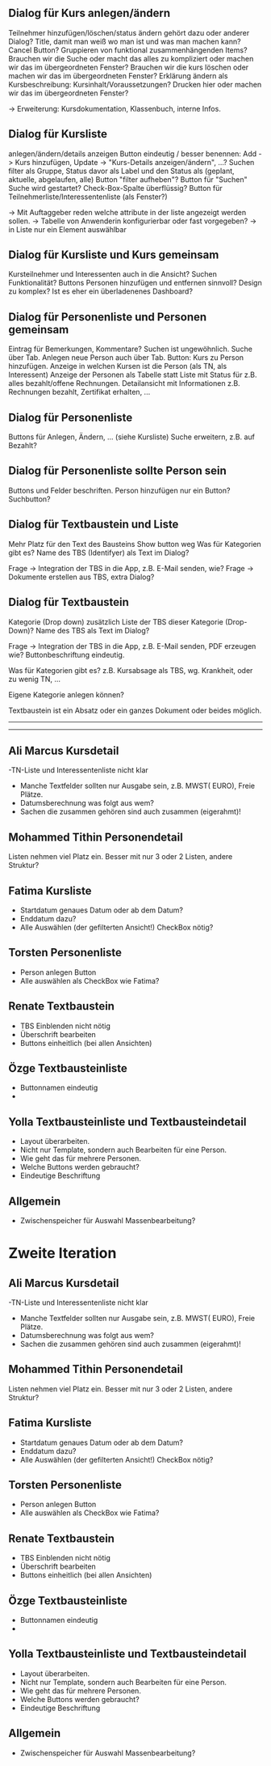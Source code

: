 Dialog für Kurs anlegen/ändern
------------------------------

Teilnehmer hinzufügen/löschen/status ändern gehört dazu oder anderer Dialog?
Title, damit man weiß wo man ist und was man machen kann?
Cancel Button?
Gruppieren von funktional zusammenhängenden Items?
Brauchen wir die Suche oder macht das alles zu kompliziert oder machen wir das im übergeordneten Fenster?
Brauchen wir die kurs löschen oder machen wir das im übergeordneten Fenster?
Erklärung ändern als Kursbeschreibung: Kursinhalt/Voraussetzungen?
Drucken hier oder machen wir das im übergeordneten Fenster?


-> Erweiterung: Kursdokumentation, Klassenbuch, interne Infos.


Dialog für Kursliste
--------------------
anlegen/ändern/details anzeigen
Button eindeutig / besser benennen: Add -> Kurs hinzufügen, Update -> "Kurs-Details anzeigen/ändern", ...?
Suchen filter als Gruppe, Status davor als Label und den Status als (geplant, aktuelle, abgelaufen, alle)
Button "filter aufheben"?
Button für "Suchen" Suche wird gestartet?
Check-Box-Spalte überflüssig?
Button für Teilnehmerliste/Interessentenliste (als Fenster?)

-> Mit Auftaggeber reden welche attribute in der liste angezeigt werden sollen.
-> Tabelle von Anwenderin konfigurierbar oder fast vorgegeben?
-> in Liste nur ein Element auswählbar

Dialog für Kursliste und Kurs gemeinsam
---------------------------------------

Kursteilnehmer und Interessenten auch in die Ansicht?
Suchen Funktionalität?
Buttons Personen hinzufügen und entfernen sinnvoll?
Design zu komplex? Ist es eher ein überladenenes Dashboard?

Dialog für Personenliste und Personen gemeinsam
------------------------------------------------

Eintrag für Bemerkungen, Kommentare?
Suchen ist ungewöhnlich. Suche über Tab.
Anlegen neue Person auch über Tab.
Button: Kurs zu Person hinzufügen.
Anzeige in welchen Kursen ist die Person (als TN, als Interessent)
Anzeige der Personen als Tabelle statt Liste mit Status für z.B. alles bezahlt/offene Rechnungen.
Detailansicht mit Informationen z.B. Rechnungen bezahlt, Zertifikat erhalten, ...

Dialog für Personenliste
-------------------------

Buttons für Anlegen, Ändern, ... (siehe Kursliste)
Suche erweitern, z.B. auf Bezahlt?

Dialog für Personenliste sollte Person sein
--------------------------------------------

Buttons und Felder beschriften.
Person hinzufügen nur ein Button?
Suchbutton?

Dialog für Textbaustein und Liste
---------------------------------

Mehr Platz für den Text des Bausteins
Show button weg
Was für Kategorien gibt es?
Name des TBS (Identifyer) als Text im Dialog?

Frage -> Integration der TBS in die App, z.B. E-Mail senden, wie?
Frage -> Dokumente erstellen aus TBS, extra Dialog?

Dialog für Textbaustein
-----------------------

Kategorie (Drop down) zusätzlich Liste der TBS dieser Kategorie (Drop-Down)?
Name des TBS als Text im Dialog?

Frage -> Integration der TBS in die App, z.B. E-Mail senden, PDF erzeugen wie?
Buttonbeschriftung eindeutig.

Was für Kategorien gibt es? z.B. Kursabsage als TBS, wg. Krankheit, oder zu wenig TN, ...

Eigene Kategorie anlegen können?

Textbaustein ist ein Absatz oder ein ganzes Dokument oder beides möglich.

---------------------------------------------------------------------
---------------------------------------------------------------------

Ali Marcus Kursdetail
----------

-TN-Liste und Interessentenliste nicht klar
- Manche Textfelder sollten nur Ausgabe sein, z.B. MWST( EURO), Freie Plätze.
- Datumsberechnung was folgt aus wem?
- Sachen die zusammen gehören sind auch zusammen (eigerahmt)!

Mohammed Tithin Personendetail
---------------

Listen nehmen viel Platz ein. Besser mit nur 3 oder 2 Listen, andere Struktur?

Fatima Kursliste
------

- Startdatum genaues Datum oder ab dem Datum?
- Enddatum dazu?
- Alle Auswählen (der gefilterten Ansicht!) CheckBox nötig?

Torsten Personenliste
-------

- Person anlegen Button
- Alle auswählen als CheckBox wie Fatima?

Renate Textbaustein
------

- TBS Einblenden nicht nötig
- Überschrift bearbeiten
- Buttons einheitlich (bei allen Ansichten)

Özge Textbausteinliste
----

- Buttonnamen eindeutig
-

Yolla Textbausteinliste und Textbausteindetail
-----

- Layout überarbeiten.
- Nicht nur Template, sondern auch Bearbeiten für eine Person.
- Wie geht das für mehrere Personen.
- Welche Buttons werden gebraucht?
- Eindeutige Beschriftung

Allgemein
---------

- Zwischenspeicher für Auswahl Massenbearbeitung?


# Zweite Iteration

## Ali Marcus Kursdetail


-TN-Liste und Interessentenliste nicht klar
- Manche Textfelder sollten nur Ausgabe sein, z.B. MWST( EURO), Freie Plätze.
- Datumsberechnung was folgt aus wem?
- Sachen die zusammen gehören sind auch zusammen (eigerahmt)!

## Mohammed Tithin Personendetail

Listen nehmen viel Platz ein. Besser mit nur 3 oder 2 Listen, andere Struktur?

## Fatima Kursliste

- Startdatum genaues Datum oder ab dem Datum?
- Enddatum dazu?
- Alle Auswählen (der gefilterten Ansicht!) CheckBox nötig?

## Torsten Personenliste

- Person anlegen Button
- Alle auswählen als CheckBox wie Fatima?

## Renate Textbaustein

- TBS Einblenden nicht nötig
- Überschrift bearbeiten
- Buttons einheitlich (bei allen Ansichten)

## Özge Textbausteinliste

- Buttonnamen eindeutig
-

## Yolla Textbausteinliste und Textbausteindetail

- Layout überarbeiten.
- Nicht nur Template, sondern auch Bearbeiten für eine Person.
- Wie geht das für mehrere Personen.
- Welche Buttons werden gebraucht?
- Eindeutige Beschriftung

## Allgemein

- Zwischenspeicher für Auswahl Massenbearbeitung?





